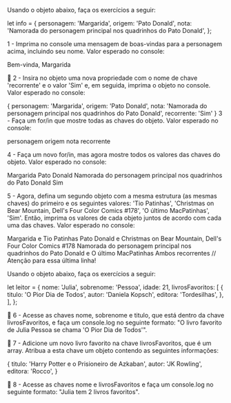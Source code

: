 Usando o objeto abaixo, faça os exercícios a seguir:

let info = {
  personagem: 'Margarida',
  origem: 'Pato Donald',
  nota: 'Namorada do personagem principal nos quadrinhos do Pato Donald',
};

1 - Imprima no console uma mensagem de boas-vindas para a personagem acima, incluindo seu nome. Valor esperado no console:

Bem-vinda, Margarida

🚀 2 - Insira no objeto uma nova propriedade com o nome de chave 'recorrente' e o valor 'Sim' e, em seguida, imprima o objeto no console. Valor esperado no console:

{
  personagem: 'Margarida',
  origem: 'Pato Donald',
  nota: 'Namorada do personagem principal nos quadrinhos do Pato Donald',
  recorrente: 'Sim'
}
3 - Faça um for/in que mostre todas as chaves do objeto. Valor esperado no console:

personagem
origem
nota
recorrente

4 - Faça um novo for/in, mas agora mostre todos os valores das chaves do objeto. Valor esperado no console:

Margarida
Pato Donald
Namorada do personagem principal nos quadrinhos do Pato Donald
Sim

5 - Agora, defina um segundo objeto com a mesma estrutura (as mesmas chaves) do primeiro e os seguintes valores: 'Tio Patinhas', 'Christmas on Bear Mountain, Dell's Four Color Comics #178', 'O último MacPatinhas', 'Sim'. Então, imprima os valores de cada objeto juntos de acordo com cada uma das chaves. Valor esperado no console:

Margarida e Tio Patinhas
Pato Donald e Christmas on Bear Mountain, Dell's Four Color Comics #178
Namorada do personagem principal nos quadrinhos do Pato Donald e O último MacPatinhas
Ambos recorrentes // Atenção para essa última linha!

Usando o objeto abaixo, faça os exercícios a seguir:

let leitor = {
  nome: 'Julia',
  sobrenome: 'Pessoa',
  idade: 21,
  livrosFavoritos: [
    {
      titulo: 'O Pior Dia de Todos',
      autor: 'Daniela Kopsch',
      editora: 'Tordesilhas',
    },
  ],
};

🚀 6 - Acesse as chaves nome, sobrenome e titulo, que está dentro da chave livrosFavoritos, e faça um console.log no seguinte formato: "O livro favorito de Julia Pessoa se chama 'O Pior Dia de Todos'".

🚀 7 - Adicione um novo livro favorito na chave livrosFavoritos, que é um array. Atribua a esta chave um objeto contendo as seguintes informações:

{
  titulo: 'Harry Potter e o Prisioneiro de Azkaban',
  autor: 'JK Rowling',
  editora: 'Rocco',
}

🚀 8 - Acesse as chaves nome e livrosFavoritos e faça um console.log no seguinte formato: "Julia tem 2 livros favoritos".

